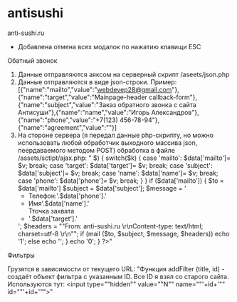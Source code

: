 # antisushi
anti-sushi.ru

* Добавлена отмена всех модалок по нажатию клавищи ESC

Обатный звонок

1. Данные отправляются аяксом на серверный скрипт /aseets/json.php
2. Данные отправляются в виде json-строки. Пример:
[{"name":"mailto","value":"webdevep28@gmail.com"},{"name":"target","value":"Mainpage-header callback-form"},{"name":"subject","value":"Заказ обратного звонка с сайта Антисуши"},{"name":"name","value":"Игорь Александров"},{"name":"phone","value":"+7(123) 456-78-94"},{"name":"agreement","value":""}]
3. На стороне сервера (я передал данные php-скрипту, но можно использовать любой обработчик выходного массива json, пеердаваемого методом POST) обработка в файле /assets/sctipt/ajax.php:
"<?php
        if (!isset($_POST['json_data'])) { echo '0'; exit(); };
        $json_data= json_decode($_POST['json_data']);
        $data=array();
        foreach ($json_data as $k => $) {
                switch($k) {
                        case 'mailto': $data['mailto']= $v; break;
                        case 'target': $data['target']= $v; break;
                        case 'subject': $data['subject']= $v; break;
                        case 'name': $data['name']= $v; break;
                        case 'phone': $data['phone']= $v; break;
                }
        }
        if ($data['mailto']) {
                $to = $data['mailto']
                $subject = $data['subject'];
                $message = '<ul><li>Телефон:'.$data['phone'].'</li><li>Имя'.$data['name'].'</li>Тточка захвата<li>'.$data['target'].'</li></ul>';
                $headers = ""From: anti-sushi.ru <info@anti-sushi.ru>\r\nContent-type: text/html; charset=utf-8 \r\n"";
                if (mail ($to, $subject, $message, $headers)) echo '1'; else echo '';
        }
        echo '0';
}
?>"

Фильтры

Грузятся в зависимости от текущего URL:
"Функция addFilter (title, id) - создаёт объект фильтра с указанным ID.
Все ID я взял со старого сайта.
Используются тут: <input type=""hidden"" value=""N"" name=""'+id+'"" id=""'+id+'"">"

